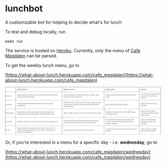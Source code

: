 # lunchbot
A customizable bot for helping to decide what's for lunch

To test and debug locally, run

    make run

The service is hosted on [Heroku](https://what-about-lunch.herokuapp.com). Currently, only the menu of [Cafe Magdalen](https://www.oxfordsp.com/parklife/magdalen-centre/) can be parsed.

To get the weekly lunch menu, go to 

[https://what-about-lunch.herokuapp.com/cafe_magdalen](https://what-about-lunch.herokuapp.com/cafe_magdalen)

![](./examples/magdalen-lunch.png)

Or, if you're interested in a menu for a specific day - i.e. **wednesday**, go to 

[https://what-about-lunch.herokuapp.com/cafe_magdalen/wednesday](https://what-about-lunch.herokuapp.com/cafe_magdalen/wednesday)
